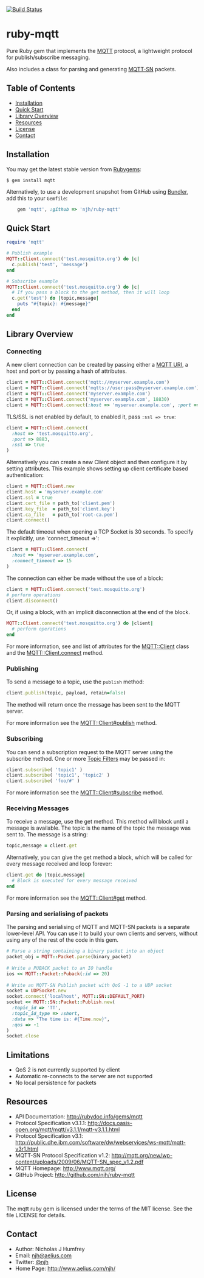 [![Build Status](https://github.com/njh/ruby-mqtt/actions/workflows/build.yml/badge.svg?branch=main)](https://github.com/njh/ruby-mqtt/actions/workflows/build.yml?query=branch%3Amain)

ruby-mqtt
=========

Pure Ruby gem that implements the [MQTT] protocol, a lightweight protocol for publish/subscribe messaging.

Also includes a class for parsing and generating [MQTT-SN] packets.


Table of Contents
-----------------
* [Installation](#installation)
* [Quick Start](#quick-start)
* [Library Overview](#library-overview)
* [Resources](#resources)
* [License](#license)
* [Contact](#contact)


Installation
------------

You may get the latest stable version from [Rubygems]:

    $ gem install mqtt

Alternatively, to use a development snapshot from GitHub using [Bundler], add this to your `Gemfile`:

~~~ ruby
    gem 'mqtt', :github => 'njh/ruby-mqtt'
~~~

Quick Start
-----------

~~~ ruby
require 'mqtt'

# Publish example
MQTT::Client.connect('test.mosquitto.org') do |c|
  c.publish('test', 'message')
end

# Subscribe example
MQTT::Client.connect('test.mosquitto.org') do |c|
  # If you pass a block to the get method, then it will loop
  c.get('test') do |topic,message|
    puts "#{topic}: #{message}"
  end
end
~~~


Library Overview
----------------

### Connecting ###

A new client connection can be created by passing either a [MQTT URI], a host and port or by passing a hash of attributes.

~~~ ruby
client = MQTT::Client.connect('mqtt://myserver.example.com')
client = MQTT::Client.connect('mqtts://user:pass@myserver.example.com')
client = MQTT::Client.connect('myserver.example.com')
client = MQTT::Client.connect('myserver.example.com', 18830)
client = MQTT::Client.connect(:host => 'myserver.example.com', :port => 1883 ... )
~~~

TLS/SSL is not enabled by default, to enabled it, pass ```:ssl => true```:

~~~ ruby
client = MQTT::Client.connect(
  :host => 'test.mosquitto.org',
  :port => 8883,
  :ssl => true
)
~~~

Alternatively you can create a new Client object and then configure it by setting attributes. This example shows setting up client certificate based authentication:

~~~ ruby
client = MQTT::Client.new
client.host = 'myserver.example.com'
client.ssl = true
client.cert_file = path_to('client.pem')
client.key_file  = path_to('client.key')
client.ca_file   = path_to('root-ca.pem')
client.connect()
~~~

The default timeout when opening a TCP Socket is 30 seconds. To specify it explicitly, use 'connect_timeout =>':

~~~ ruby
client = MQTT::Client.connect(
  :host => 'myserver.example.com',
  :connect_timeout => 15
)
~~~

The connection can either be made without the use of a block:

~~~ ruby
client = MQTT::Client.connect('test.mosquitto.org')
# perform operations
client.disconnect()
~~~

Or, if using a block, with an implicit disconnection at the end of the block.

~~~ ruby
MQTT::Client.connect('test.mosquitto.org') do |client|
  # perform operations
end
~~~

For more information, see and list of attributes for the [MQTT::Client] class and the [MQTT::Client.connect] method.


### Publishing ###

To send a message to a topic, use the ```publish``` method:

~~~ ruby
client.publish(topic, payload, retain=false)
~~~

The method will return once the message has been sent to the MQTT server.

For more information see the [MQTT::Client#publish] method.


### Subscribing ###

You can send a subscription request to the MQTT server using the subscribe method. One or more [Topic Filters] may be passed in:

~~~ ruby
client.subscribe( 'topic1' )
client.subscribe( 'topic1', 'topic2' )
client.subscribe( 'foo/#' )
~~~

For more information see the [MQTT::Client#subscribe] method.


### Receiving Messages ###

To receive a message, use the get method. This method will block until a message is available. The topic is the name of the topic the message was sent to. The message is a string:

~~~ ruby
topic,message = client.get
~~~

Alternatively, you can give the get method a block, which will be called for every message received and loop forever:

~~~ ruby
client.get do |topic,message|
  # Block is executed for every message received
end
~~~

For more information see the [MQTT::Client#get] method.


### Parsing and serialising of packets ###

The parsing and serialising of MQTT and MQTT-SN packets is a separate lower-level API.
You can use it to build your own clients and servers, without using any of the rest of the
code in this gem.

~~~ ruby
# Parse a string containing a binary packet into an object
packet_obj = MQTT::Packet.parse(binary_packet)
    
# Write a PUBACK packet to an IO handle
ios << MQTT::Packet::Puback(:id => 20)
    
# Write an MQTT-SN Publish packet with QoS -1 to a UDP socket
socket = UDPSocket.new
socket.connect('localhost', MQTT::SN::DEFAULT_PORT)
socket << MQTT::SN::Packet::Publish.new(
  :topic_id => 'TT',
  :topic_id_type => :short,
  :data => "The time is: #{Time.now}",
  :qos => -1
)
socket.close
~~~

Limitations
-----------

 * QoS 2 is not currently supported by client
 * Automatic re-connects to the server are not supported
 * No local persistence for packets


Resources
---------

* API Documentation: http://rubydoc.info/gems/mqtt
* Protocol Specification v3.1.1: http://docs.oasis-open.org/mqtt/mqtt/v3.1.1/mqtt-v3.1.1.html
* Protocol Specification v3.1: http://public.dhe.ibm.com/software/dw/webservices/ws-mqtt/mqtt-v3r1.html
* MQTT-SN Protocol Specification v1.2: http://mqtt.org/new/wp-content/uploads/2009/06/MQTT-SN_spec_v1.2.pdf
* MQTT Homepage: http://www.mqtt.org/
* GitHub Project: http://github.com/njh/ruby-mqtt


License
-------

The mqtt ruby gem is licensed under the terms of the MIT license.
See the file LICENSE for details.


Contact
-------

* Author:    Nicholas J Humfrey
* Email:     njh@aelius.com
* Twitter:   [@njh]
* Home Page: http://www.aelius.com/njh/



[@njh]:           http://twitter.com/njh
[MQTT]:           http://www.mqtt.org/
[MQTT-SN]:        http://mqtt.org/2013/12/mqtt-for-sensor-networks-mqtt-sn
[Rubygems]:       http://rubygems.org/
[Bundler]:        http://bundler.io/
[MQTT URI]:       https://github.com/mqtt/mqtt.github.io/wiki/URI-Scheme
[Topic Filters]:  http://docs.oasis-open.org/mqtt/mqtt/v3.1.1/mqtt-v3.1.1.html#_Toc388534397

[MQTT::Client]:           http://rubydoc.info/gems/mqtt/MQTT/Client#instance_attr_details
[MQTT::Client.connect]:   http://rubydoc.info/gems/mqtt/MQTT/Client.connect
[MQTT::Client#publish]:   http://rubydoc.info/gems/mqtt/MQTT/Client:publish
[MQTT::Client#subscribe]: http://rubydoc.info/gems/mqtt/MQTT/Client:subscribe
[MQTT::Client#get]:       http://rubydoc.info/gems/mqtt/MQTT/Client:get

